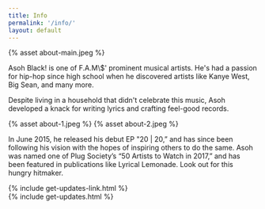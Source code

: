 ```yaml
---
title: Info
permalink: '/info/'
layout: default
---
```


<div class="container info">
<section class="intro">
  {% asset about-main.jpeg %}
</section>
<article class="bio">
  <p>
    Asoh Black! is one of F.A.M\$' prominent musical artists. He's had a passion
    for hip-hop since high school when he discovered artists like Kanye West,
    Big Sean, and many more.
  </p>

  <p>
    Despite living in a household that didn't celebrate this music, Asoh
    developed a knack for writing lyrics and crafting feel-good records.
  </p>
  <div class="img-container">
    {% asset about-1.jpeg %}
    {% asset about-2.jpeg %}
  </div>

  <p>
    In June 2015, he released his debut EP "20 | 20,” and has since been
    following his vision with the hopes of inspiring others to do the same. Asoh
    was named one of Plug Society’s “50 Artists to Watch in 2017,” and has been
    featured in publications like Lyrical Lemonade. Look out for this hungry
    hitmaker.
  </p>
</article>
  {% include get-updates-link.html %}
  <div class="modal-container">
    {% include get-updates.html %}
  </div>
</div>
